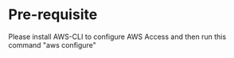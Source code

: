 # Pre-requisite
Please install AWS-CLI to configure AWS Access and then run this command "aws configure"

